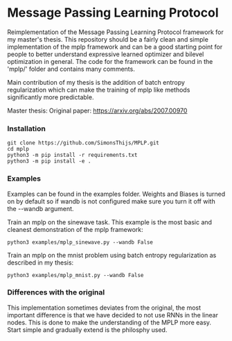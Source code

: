 # Message Passing Learning Protocol
Reimplementation of the Message Passing Learning Protocol framework for my master's thesis. This repository should be a fairly clean and simple implementation of the mplp framework and can be a good starting point for people to better understand expressive learned optimizer and bilevel optimization in general. The code for the framework can be found in the 'mplp/' folder and contains many comments.

Main contribution of my thesis is the addition of batch entropy regularization which can make the training of mplp like methods significantly more predictable.

Master thesis: 
Original paper: https://arxiv.org/abs/2007.00970 


### Installation

```
git clone https://github.com/SimonsThijs/MPLP.git
cd mplp
python3 -m pip install -r requirements.txt
python3 -m pip install -e .
```

### Examples

Examples can be found in the examples folder. Weights and Biases is turned on by default so if wandb is not configured make sure you turn it off with the --wandb argument.

Train an mplp on the sinewave task. This example is the most basic and cleanest demonstration of the mplp framework:
```
python3 examples/mplp_sinewave.py --wandb False
```

Train an mplp on the mnist problem using batch entropy regularization as described in my thesis:
```
python3 examples/mplp_mnist.py --wandb False
```


### Differences with the original
This implementation sometimes deviates from the original, the most important difference is that we have decided to not use RNNs in the linear nodes. This is done to make the understanding of the MPLP more easy. Start simple and gradually extend is the philosphy used.
